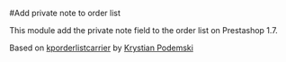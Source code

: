 #Add private note to order list

This module add the private note field to the order list on Prestashop 1.7.

Based on [kporderlistcarrier](https://github.com/kpodemski/kporderlistcarrier) by [Krystian Podemski](https://github.com/kpodemski)